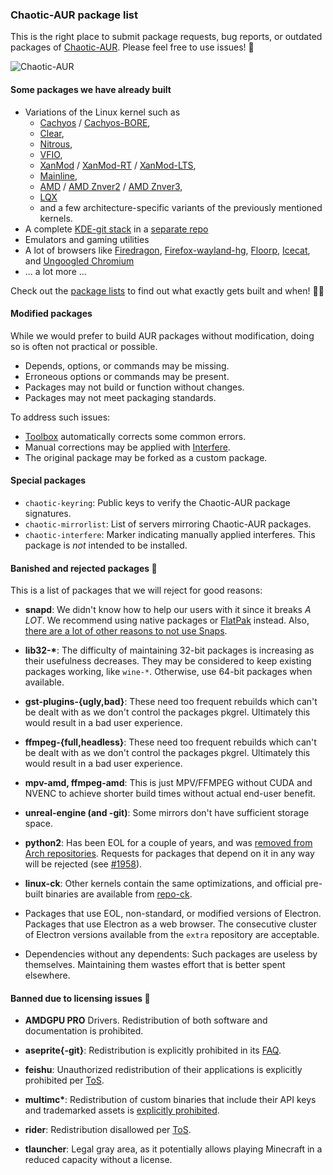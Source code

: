 ### Chaotic-AUR package list

This is the right place to submit package requests, bug reports, or outdated packages of [Chaotic-AUR](https://aur.chaotic.cx). Please feel free to use issues! 📜

![Chaotic-AUR](https://avatars.githubusercontent.com/u/66071775?s=400&u=99bc0536e7e77fe3e58839996600848f2d930ed5&v=4)

#### Some packages we have already built

- Variations of the Linux kernel such as
  - [Cachyos](https://aur.archlinux.org/packages/linux-cachyos) / [Cachyos-BORE](https://aur.archlinux.org/packages/linux-cachyos-bore),
  - [Clear](https://aur.archlinux.org/packages/linux-clear),
  - [Nitrous](https://aur.archlinux.org/packages/linux-nitrous),
  - [VFIO](https://aur.archlinux.org/packages/linux-vfio),
  - [XanMod](https://aur.archlinux.org/packages/linux-xanmod) / [XanMod-RT](https://aur.archlinux.org/packages/linux-xanmod-rt) / [XanMod-LTS](https://aur.archlinux.org/packages/linux-xanmod-lts),
  - [Mainline](https://aur.archlinux.org/packages/linux-mainline),
  - [AMD](https://aur.archlinux.org/packages/linux-amd) / [AMD Znver2](https://aur.archlinux.org/packages/linux-amd-znver2) / [AMD Znver3](https://aur.archlinux.org/packages/linux-amd-znver3),
  - [LQX](https://aur.archlinux.org/packages/linux-lqx)
  - and a few architecture-specific variants of the previously mentioned kernels.
- A complete [KDE-git stack](https://invent.kde.org/explore/groups?sort=name_asc) in a [separate repo](https://forum.garudalinux.org/t/kde-6-repository-testing/31442)
- Emulators and gaming utilities
- A lot of browsers like
    [Firedragon](https://github.com/dr460nf1r3/firedragon-browser),
    [Firefox-wayland-hg](https://aur.archlinux.org/packages/firefox-wayland-hg),
    [Floorp](https://floorp.app/),
    [Icecat](http://www.gnu.org/software/gnuzilla/),
    and [Ungoogled Chromium](https://github.com/Eloston/ungoogled-chromium)
- ... a lot more ...

Check out the [package lists](https://github.com/chaotic-aur/packages/find/main) to find out what exactly gets built and when! 🕵️‍♀️

#### Modified packages

While we would prefer to build AUR packages without modification, doing so is often not practical or possible.

- Depends, options, or commands may be missing.
- Erroneous options or commands may be present.
- Packages may not build or function without changes.
- Packages may not meet packaging standards.

To address such issues:

- [Toolbox](https://github.com/chaotic-aur/toolbox) automatically corrects some common errors.
- Manual corrections may be applied with [Interfere](https://github.com/chaotic-aur/interfere).
- The original package may be forked as a custom package.

#### Special packages

- `chaotic-keyring`: Public keys to verify the Chaotic-AUR package signatures.
- `chaotic-mirrorlist`: List of servers mirroring Chaotic-AUR packages.
- `chaotic-interfere`: Marker indicating manually applied interferes.  This package is *not* intended to be installed.

#### Banished and rejected packages 📑

This is a list of packages that we will reject for good reasons:

- **snapd**: We didn't know how to help our users with it since it breaks *A LOT*. We recommend using native packages or [FlatPak](https://wiki.archlinux.org/title/Flatpak) instead. Also, [there are a lot of other reasons to not use Snaps](https://old.reddit.com/r/linuxmemes/comments/ppyz0g/damn_you_ubuntu/hd7jg1p/).

- **lib32-\***: The difficulty of maintaining 32-bit packages is increasing as their usefulness decreases.  They may be considered to keep existing packages working, like `wine-*`.  Otherwise, use 64-bit packages when available.

- **gst-plugins-{ugly,bad}**: These need too frequent rebuilds which can't be dealt with as we don't control the packages pkgrel. Ultimately this would result in a bad user experience.

- **ffmpeg-{full,headless}**:  These need too frequent rebuilds which can't be dealt with as we don't control the packages pkgrel. Ultimately this would result in a bad user experience.

- **mpv-amd, ffmpeg-amd**: This is just MPV/FFMPEG without CUDA and NVENC to achieve shorter build times without actual end-user benefit.

- **unreal-engine (and -git)**: Some mirrors don't have sufficient storage space.

- **python2**: Has been EOL for a couple of years, and was [removed from Arch repositories](https://archlinux.org/news/removing-python2-from-the-repositories/). Requests for packages that depend on it in any way will be rejected (see [#1958](https://github.com/chaotic-aur/packages/issues/1958)).

- **linux-ck**: Other kernels contain the same optimizations, and official pre-built binaries are available from [repo-ck](https://wiki.archlinux.org/title/Unofficial_user_repositories#repo-ck).

- Packages that use EOL, non-standard, or modified versions of Electron.  Packages that use Electron as a web browser.  The consecutive cluster of Electron versions available from the `extra` repository are acceptable.

- Dependencies without any dependents: Such packages are useless by themselves.  Maintaining them wastes effort that is better spent elsewhere.

#### Banned due to licensing issues 🛑

- **AMDGPU PRO** Drivers.  Redistribution of both software and documentation is prohibited.

- **aseprite{-git}**: Redistribution is explicitly prohibited in its [FAQ](https://www.aseprite.org/faq/#can-i-redistribute-aseprite).

- **feishu**: Unauthorized redistribution of their applications is explicitly prohibited per [ToS](https://www.feishu.cn/en/terms).

- **multimc\***: Redistribution of custom binaries that include their API keys and trademarked assets is [explicitly prohibited](https://multimc.org/#Branding).

- **rider**: Redistribution disallowed per [ToS](https://www.jetbrains.com/legal/docs/toolbox/user).

- **tlauncher**: Legal gray area, as it potentially allows playing Minecraft in a reduced capacity without a license.
